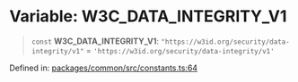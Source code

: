 # Variable: W3C\_DATA\_INTEGRITY\_V1

> `const` **W3C\_DATA\_INTEGRITY\_V1**: `"https://w3id.org/security/data-integrity/v1"` = `'https://w3id.org/security/data-integrity/v1'`

Defined in: [packages/common/src/constants.ts:64](https://github.com/dcdpr/did-btcr2-js/blob/4a717493e735221d072999f212891939f4de3f23/packages/common/src/constants.ts#L64)
